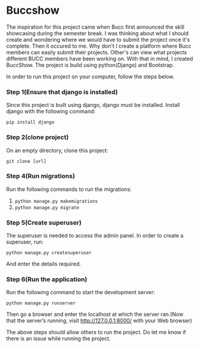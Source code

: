 # Buccshow

The inspiration for this project came when Bucc first announced the skill showcasing during the semester break.
I was thinking about what I should create and wondering where we would have to submit the project once it's complete.
Then it occured to me. Why don't I create a platform where Bucc members can easily submit their projects. Other's can view what projects different BUCC members have been working on. 
With that in mind, I created BuccShow. 
The project is build using python(Django) and Bootstrap.

In order to run this project on your computer, follow the steps below. 

### Step 1(Ensure that django is installed) 
Since this project is built using django, django must be installed. Install django with the following command:

``` 
pip install django
```

### Step 2(clone project)
On an empty directory, clone this project:

```
git clone [url]
```

### Step 4(Run migrations)
Run the following commands to run the migrations:

1) ```python manage.py makemigrations```
2) ```python manage.py migrate```

### Step 5(Create superuser) 

The superuser is needed to access the admin panel. In order to create a superuser, run:
```
python manage.py createsuperuser
```

And enter the details required.

### Step 6(Run the application)
Run the following command to start the development server:

```
python manage.py runserver
```

Then go a browser and enter the localhost at which the server ran.(Now that the server’s running, visit http://127.0.0.1:8000/ with your Web browser)



The above steps should allow others to run the project. Do let me know if there is an issue while running the project. 

